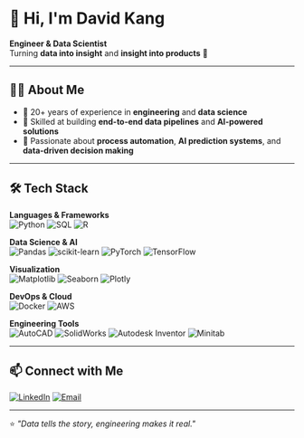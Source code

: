 # 👋 Hi, I'm David Kang  
**Engineer & Data Scientist**  
Turning **data into insight** and **insight into products** 🚀

---

## 🧑‍💻 About Me
- 🔹 20+ years of experience in **engineering** and **data science**
- 🔹 Skilled at building **end-to-end data pipelines** and **AI-powered solutions**
- 🔹 Passionate about **process automation**, **AI prediction systems**, and **data-driven decision making**

---

## 🛠 Tech Stack

**Languages & Frameworks**  
![Python](https://img.shields.io/badge/Python-3776AB?style=flat&logo=python&logoColor=white)
![SQL](https://img.shields.io/badge/SQL-336791?style=flat&logo=postgresql&logoColor=white)
![R](https://img.shields.io/badge/R-276DC3?style=flat&logo=r&logoColor=white)

**Data Science & AI**  
![Pandas](https://img.shields.io/badge/Pandas-150458?style=flat&logo=pandas&logoColor=white)
![scikit-learn](https://img.shields.io/badge/scikit--learn-F7931E?style=flat&logo=scikit-learn&logoColor=white)
![PyTorch](https://img.shields.io/badge/PyTorch-EE4C2C?style=flat&logo=pytorch&logoColor=white)
![TensorFlow](https://img.shields.io/badge/TensorFlow-FF6F00?style=flat&logo=tensorflow&logoColor=white)

**Visualization**  
![Matplotlib](https://img.shields.io/badge/Matplotlib-005C97?style=flat&logo=plotly&logoColor=white)
![Seaborn](https://img.shields.io/badge/Seaborn-4C72B0?style=flat&logoColor=white)
![Plotly](https://img.shields.io/badge/Plotly-3F4F75?style=flat&logo=plotly&logoColor=white)

**DevOps & Cloud**  
![Docker](https://img.shields.io/badge/Docker-2496ED?style=flat&logo=docker&logoColor=white)
![AWS](https://img.shields.io/badge/AWS-232F3E?style=flat&logo=amazon-aws&logoColor=white)

**Engineering Tools**  
![AutoCAD](https://img.shields.io/badge/AutoCAD-E51050?style=flat&logo=autodesk&logoColor=white)
![SolidWorks](https://img.shields.io/badge/SolidWorks-FF0000?style=flat&logo=dassaultsystemes&logoColor=white)
![Autodesk Inventor](https://img.shields.io/badge/Inventor-FF9900?style=flat&logo=autodesk&logoColor=white)
![Minitab](https://img.shields.io/badge/Minitab-005B43?style=flat&logoColor=white)

---

## 📫 Connect with Me
[![LinkedIn](https://img.shields.io/badge/LinkedIn-blue?style=flat&logo=linkedin)](https://www.linkedin.com/in/david-kang628)
[![Email](https://img.shields.io/badge/Email-D14836?style=flat&logo=gmail&logoColor=white)](mailto:kbin1976@gmail.com)

---
⭐️ *"Data tells the story, engineering makes it real."*
